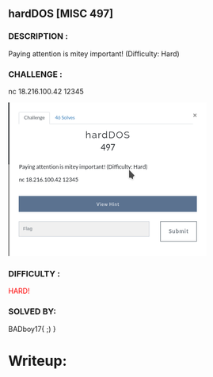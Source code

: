 ##                                              hardDOS [MISC 497]
### DESCRIPTION : 
Paying attention is mitey important! (Difficulty: Hard)
### CHALLENGE   : 
nc 18.216.100.42 12345


![hardDOS](hardDOS.png)
### DIFFICULTY  :
<font color="red">HARD!</font>

### SOLVED BY:
BADboy17{ ;) }

#                                                   Writeup:

                                  
